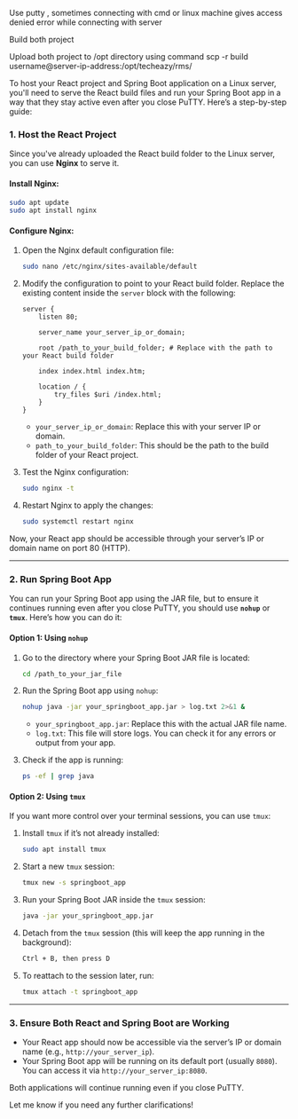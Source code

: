 
Use putty , sometimes connecting with cmd or linux machine gives access denied error while connecting with server

Build both project 

Upload both project to /opt directory using command 
scp -r build username@server-ip-address:/opt/techeazy/rms/


To host your React project and Spring Boot application on a Linux server, you'll need to serve the React build files and run your Spring Boot app in a way that they stay active even after you close PuTTY. Here’s a step-by-step guide:

### 1. **Host the React Project**

Since you've already uploaded the React build folder to the Linux server, you can use **Nginx** to serve it.

#### Install Nginx:
```bash
sudo apt update
sudo apt install nginx
```

#### Configure Nginx:
1. Open the Nginx default configuration file:
   ```bash
   sudo nano /etc/nginx/sites-available/default
   ```

2. Modify the configuration to point to your React build folder. Replace the existing content inside the `server` block with the following:

   ```nginx
   server {
       listen 80;

       server_name your_server_ip_or_domain;

       root /path_to_your_build_folder; # Replace with the path to your React build folder

       index index.html index.htm;

       location / {
           try_files $uri /index.html;
       }
   }
   ```

   - `your_server_ip_or_domain`: Replace this with your server IP or domain.
   - `path_to_your_build_folder`: This should be the path to the build folder of your React project.

3. Test the Nginx configuration:
   ```bash
   sudo nginx -t
   ```

4. Restart Nginx to apply the changes:
   ```bash
   sudo systemctl restart nginx
   ```

Now, your React app should be accessible through your server’s IP or domain name on port 80 (HTTP).

---

### 2. **Run Spring Boot App**

You can run your Spring Boot app using the JAR file, but to ensure it continues running even after you close PuTTY, you should use **`nohup`** or **`tmux`**. Here’s how you can do it:

#### Option 1: Using `nohup`
1. Go to the directory where your Spring Boot JAR file is located:
   ```bash
   cd /path_to_your_jar_file
   ```

2. Run the Spring Boot app using `nohup`:
   ```bash
   nohup java -jar your_springboot_app.jar > log.txt 2>&1 &
   ```

   - `your_springboot_app.jar`: Replace this with the actual JAR file name.
   - `log.txt`: This file will store logs. You can check it for any errors or output from your app.

3. Check if the app is running:
   ```bash
   ps -ef | grep java
   ```

#### Option 2: Using `tmux`
If you want more control over your terminal sessions, you can use `tmux`:

1. Install `tmux` if it’s not already installed:
   ```bash
   sudo apt install tmux
   ```

2. Start a new `tmux` session:
   ```bash
   tmux new -s springboot_app
   ```

3. Run your Spring Boot JAR inside the `tmux` session:
   ```bash
   java -jar your_springboot_app.jar
   ```

4. Detach from the `tmux` session (this will keep the app running in the background):
   ```bash
   Ctrl + B, then press D
   ```

5. To reattach to the session later, run:
   ```bash
   tmux attach -t springboot_app
   ```

---

### 3. **Ensure Both React and Spring Boot are Working**

- Your React app should now be accessible via the server’s IP or domain name (e.g., `http://your_server_ip`).
- Your Spring Boot app will be running on its default port (usually `8080`). You can access it via `http://your_server_ip:8080`.

Both applications will continue running even if you close PuTTY.

Let me know if you need any further clarifications!